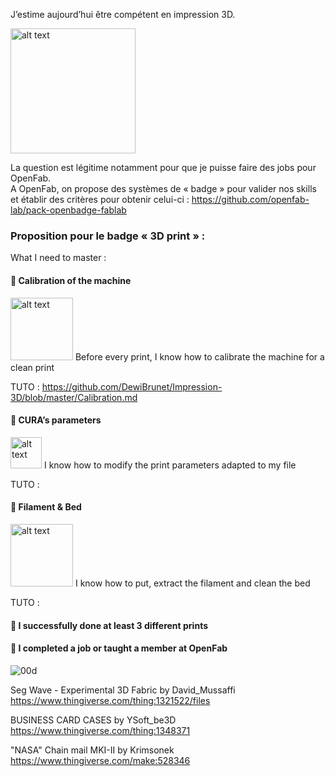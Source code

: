 
J’estime aujourd’hui être compétent en impression 3D.

<img src="https://user-images.githubusercontent.com/25649502/44413793-8585f580-a56c-11e8-97ce-6fd5e8a35431.jpg" alt="alt text" width="200" height="200">

La question est légitime notamment pour que je puisse faire des jobs pour OpenFab.       
A OpenFab, on propose des systèmes de « badge » pour valider nos skills et établir des critères pour obtenir celui-ci : https://github.com/openfab-lab/pack-openbadge-fablab
    
### Proposition pour le badge « 3D print » :

What I need to master :

####  Calibration of the machine     
<img src="https://user-images.githubusercontent.com/25649502/44413813-946ca800-a56c-11e8-8439-2b909626100e.png" alt="alt text" width="100" height="100">   
Before every print, I know how to calibrate the machine for a clean print

TUTO : https://github.com/DewiBrunet/Impression-3D/blob/master/Calibration.md

####  CURA’s parameters   
<img src="https://user-images.githubusercontent.com/25649502/44413826-99c9f280-a56c-11e8-87da-d0eb6944a49a.jpg" alt="alt text" width="50" height="50">    
I know how to modify the print parameters adapted to my file    

TUTO :

####  Filament & Bed  
<img src="https://user-images.githubusercontent.com/25649502/44413836-9d5d7980-a56c-11e8-96dd-3ffe5fff56ec.png" alt="alt text" width="100" height="100">   
I know how to put, extract the filament and clean the bed      

TUTO :

#### 	I successfully done at least 3 different prints         
#### 	I completed a job or taught a member at OpenFab       

![00d](https://user-images.githubusercontent.com/25649502/44413849-a64e4b00-a56c-11e8-8417-8e57f1e77175.jpg)

Seg Wave - Experimental 3D Fabric by David_Mussaffi    
https://www.thingiverse.com/thing:1321522/files


BUSINESS CARD CASES by YSoft_be3D     
https://www.thingiverse.com/thing:1348371      

"NASA" Chain mail MKI-II by Krimsonek     
https://www.thingiverse.com/make:528346
